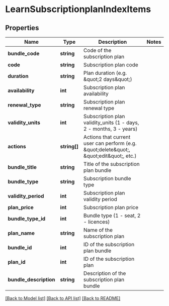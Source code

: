 # LearnSubscriptionplanIndexItems

## Properties
Name | Type | Description | Notes
------------ | ------------- | ------------- | -------------
**bundle_code** | **string** | Code of the subscription plan | 
**code** | **string** | Subscription plan code | 
**duration** | **string** | Plan duration (e.g. &amp;quot;2 days&amp;quot;) | 
**availability** | **int** | Subscription plan availability | 
**renewal_type** | **string** | Subscription plan renewal type | 
**validity_units** | **int** | Subscription plan validity_units (1 - days, 2 - months, 3 - years) | 
**actions** | **string[]** | Actions that current user can perform (e.g. &amp;quot;delete&amp;quot;, &amp;quot;edit&amp;quot;, etc.) | 
**bundle_title** | **string** | Title of the subscription plan bundle | 
**bundle_type** | **string** | Subscription bundle type | 
**validity_period** | **int** | Subscription plan validity period | 
**plan_price** | **int** | Subscription plan price | 
**bundle_type_id** | **int** | Bundle type (1 - seat, 2 - licences) | 
**plan_name** | **string** | Name of the subscription plan | 
**bundle_id** | **int** | ID of the subscription plan bundle | 
**plan_id** | **int** | ID of the subscription plan | 
**bundle_description** | **string** | Description of the subscription plan bundle | 

[[Back to Model list]](../README.md#documentation-for-models) [[Back to API list]](../README.md#documentation-for-api-endpoints) [[Back to README]](../README.md)


